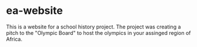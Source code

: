 # ea-website

This is a website for a school history project. The project was creating a pitch to the "Olympic Board" to host the olympics in your assinged region of Africa.
